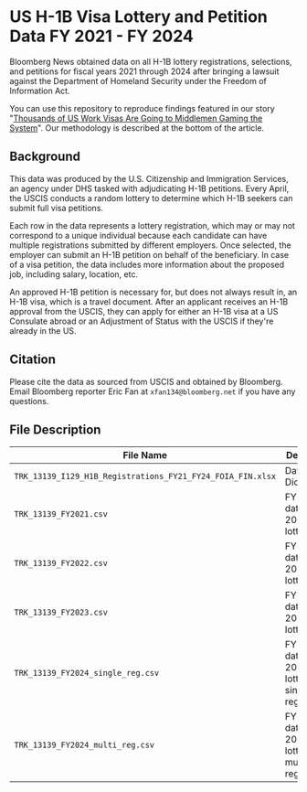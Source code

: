# US H-1B Visa Lottery and Petition Data FY 2021 - FY 2024

Bloomberg News obtained data on all H-1B lottery registrations, selections, and petitions for fiscal years 2021 through 2024 after bringing a lawsuit against the Department of Homeland Security under the Freedom of Information Act. 

You can use this repository to reproduce findings featured in our story "[Thousands of US Work Visas Are Going to Middlemen Gaming the System](LINK)". Our methodology is described at the bottom of the article. 

## Background

This data was produced by the U.S. Citizenship and Immigration Services, an agency under DHS tasked with adjudicating H-1B petitions. Every April, the USCIS conducts a random lottery to determine which H-1B seekers can submit full visa petitions. 

Each row in the data represents a lottery registration, which may or may not correspond to a unique individual because each candidate can have multiple registrations submitted by different employers. Once selected, the employer can submit an H-1B petition on behalf of the beneficiary. In case of a visa petition, the data includes more information about the proposed job, including salary, location, etc. 

An approved H-1B petition is necessary for, but does not always result in, an H-1B visa, which is a travel document. After an applicant receives an H-1B approval from the USCIS, they can apply for either an H-1B visa at a US Consulate abroad or an Adjustment of Status with the USCIS if they're already in the US.

## Citation

Please cite the data as sourced from USCIS and obtained by Bloomberg. Email Bloomberg reporter Eric Fan at `xfan134@bloomberg.net` if you have any questions.

## File Description

| File Name | Description |
| ------------------------------------------------------------------- | ------------------------------------------------------------ |
| `TRK_13139_I129_H1B_Registrations_FY21_FY24_FOIA_FIN.xlsx` | Data Dictionary |
| `TRK_13139_FY2021.csv` | FY 2021 data (April 2020 lottery) |
| `TRK_13139_FY2022.csv` | FY 2022 data (April 2021 lottery) |
| `TRK_13139_FY2023.csv` | FY 2023 data (April 2022 lottery) |
| `TRK_13139_FY2024_single_reg.csv` | FY 2024 data (April 2023 lottery), single registrations |
| `TRK_13139_FY2024_multi_reg.csv` | FY 2024 data (April 2023 lottery), multiple registrations |

